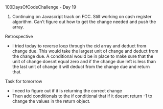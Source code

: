 100DaysOfCodeChallenge - Day 19

1) Continuing on Javascript track on FCC. Still working on cash register algorithm.
Can't figure out how to get the change needed and push the array. 

Retrospective
- I tried today to reverse loop through the cid array and deduct from change due. This would take the largest unit of change and deduct from the change due. A conditional would be in place to make sure that the unit of change doesnt equal zero and if the change due left is less than the last unit of change it will deduct from the change due and return that. 

Task for tomorrow
- I need to figure out if it is returning the correct change 
- Then add conditionals to the if conditional that if it doesnt return -1 to change the values in the return object.